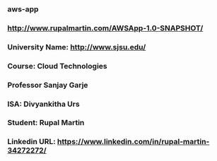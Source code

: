  ### aws-app

 ### http://www.rupalmartin.com/AWSApp-1.0-SNAPSHOT/

### University Name: http://www.sjsu.edu/
### Course: Cloud Technologies
### Professor Sanjay Garje
### ISA: Divyankitha Urs
### Student: Rupal Martin 
### Linkedin URL: https://www.linkedin.com/in/rupal-martin-34272272/
